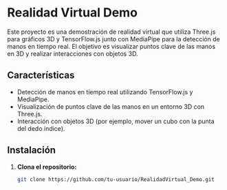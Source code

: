 # Realidad Virtual Demo

Este proyecto es una demostración de realidad virtual que utiliza Three.js para gráficos 3D y TensorFlow.js junto con MediaPipe para la detección de manos en tiempo real. El objetivo es visualizar puntos clave de las manos en 3D y realizar interacciones con objetos 3D.

## Características

- Detección de manos en tiempo real utilizando TensorFlow.js y MediaPipe.
- Visualización de puntos clave de las manos en un entorno 3D con Three.js.
- Interacción con objetos 3D (por ejemplo, mover un cubo con la punta del dedo índice).


## Instalación

1. **Clona el repositorio:**

   ```bash
   git clone https://github.com/tu-usuario/RealidadVirtual_Demo.git
